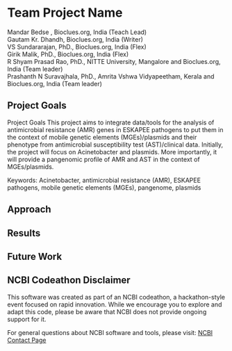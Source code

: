 # Team Project Name

Mandar Bedse , Bioclues.org, India (Teach Lead) <br>
Gautam Kr. Dhandh, Bioclues.org, India (Writer)  <br>
VS Sundararajan, PhD., Bioclues.org, India (Flex) <br> 
Girik Malik, PhD., Bioclues.org, India (Flex)  <br>
R Shyam Prasad Rao, PhD., NITTE University, Mangalore and Bioclues.org, India  (Team leader) <br>
Prashanth N Suravajhala, PhD., Amrita Vshwa Vidyapeetham, Kerala and Bioclues.org, India  (Team leader)

## Project Goals
Project Goals
This project aims to integrate data/tools for the analysis of antimicrobial resistance (AMR) genes in ESKAPEE pathogens to put them in the context of mobile genetic elements (MGEs)/plasmids and their phenotype from antimicrobial susceptibility test (AST)/clinical data. Initially, the project will focus on Acinetobacter and plasmids. More importantly, it will provide a pangenomic profile of AMR and AST in the context of MGEs/plasmids.

Keywords: Acinetobacter, antimicrobial resistance (AMR), ESKAPEE pathogens, mobile genetic elements (MGEs), pangenome, plasmids


## Approach

## Results

## Future Work

## NCBI Codeathon Disclaimer
This software was created as part of an NCBI codeathon, a hackathon-style event focused on rapid innovation. While we encourage you to explore and adapt this code, please be aware that NCBI does not provide ongoing support for it.

For general questions about NCBI software and tools, please visit: [NCBI Contact Page](https://www.ncbi.nlm.nih.gov/home/about/contact/)

